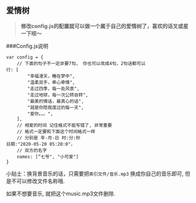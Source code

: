 ## 爱情树
> <b>修改config.js的配置就可以做一个属于自己的爱情树了，喜欢的话叉或星一下呗～</b>

###Config.js说明
```文本
var config = {
    // 下面的句子不一定非要7句， 你也可以改成4句，2句话都可以
行: [
        "幸福漫天，睡在梦中",
        "温柔双手，牵心牵情",
        "走过四季，每一处风景",
        "走过地球，每一次公转自转",
        "最美的情话，最真心的话",
        "就是你陪我度过的每一天",
        "爱你。。。",
    ],
    // 相爱的时间 记住格式不能写错了, 非常重要
    // 格式一定要和下面这个时间格式一样
    // 分别是 年-月-日 时:分:秒
日期:"2020-05-20 05:20:0"，
    // 双方的名字
    names: [“七爷", "小可爱"]
}
```

小贴士：换背景音乐的话，只需要把`索引文件/音乐.mp3` 换成你自己的音乐即可, 但是不可以修改文件名称哦.

如果不想要音乐, 就把这个music.mp3文件删除.
